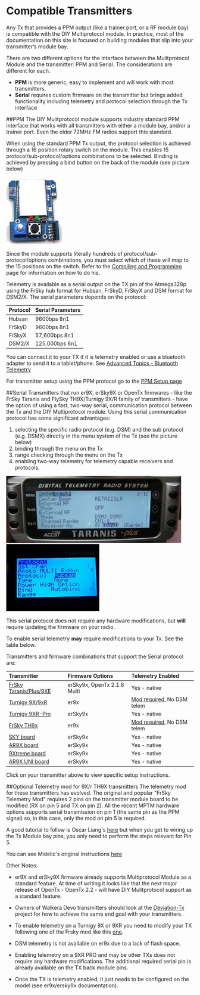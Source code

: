 # Compatible Transmitters

Any Tx that provides a PPM output (like a trainer port, or a RF module bay) is compatible with the DIY Multiprotocol module.  In practice, most of the documentation on this site is focused on building modules that slip into your transmitter’s module bay. 
 
There are two different options for the interface between the Mulitprotocol Module and the transmitter: PPM and Serial. The considerations are different for each.
- **PPM** is more generic, easy to implement and will work with most transmitters. 
- **Serial** requires custom firmware on the transmitter but brings added functionality including telemetry and protocol selection through the Tx interface

##PPM
The DIY Mulitprotocol module supports industry standard PPM interface that works with all transmitters with either a module bay, and/or a trainer port.  Even the older 72MHz FM radios support this standard.

When using the standard PPM Tx output, the protocol selection is achieved through a 16 position rotary switch on the module. This enables 15 protocol/sub-protocol/options combinations to be selected.  Binding is achieved by pressing a bind button on the back of the module (see picture below) 

<img src="images/4-in-1_Module_PPM_Controls.jpg" width="150" height="180" /> 

Since the module supports literally hundreds of protocol/sub-protocol/options combinations, you must select which of these will map to the 15 positions on the switch.  Refer to the [Compiling and Programming](Compiling.md) page for information on how to do his.

Telemetry is available as a serial output on the TX pin of the Atmega328p using the FrSky hub format for Hubsan, FrSkyD, FrSkyX and DSM format for DSM2/X.  The serial parameters depends on the protocol:

Protocol|Serial Parameters
--------|-----------------
Hubsan|9600bps 8n1
FrSkyD|9600bps 8n1
FrSkyX|57,600bps 8n1
DSM2/X|125,000bps 8n1


You can connect it to your TX if it is telemetry enabled or use a bluetooth adapter to send it to a tablet/phone. See [Advanced Topics - Bluetooth Telemetry](Advanced_Bluetooth_Telemetry.md)

For transmitter setup using the PPM protocol go to the [PPM Setup page](PPM_Setup.md)

##Serial
Transmitters that run er9X, erSky9X or OpenTx firmwares - like the FrSky Taranis and FlySky TH9X/Turnigy 9X/R family of transmitters - have the option of using a fast, two-way serial, communication protocol between the Tx and the DIY Multiprotocol module.  Using this serial communication protocol has some significant advantages:

1. selecting the specific radio protocol (e.g. DSM) and the sub protocol (e.g. DSMX) directly in the menu system of the Tx (see the picture below) 
1. binding through the menu on the Tx 
1. range checking through the menu on the Tx 
1. enabling two-way telemetry for telemetry capable receivers and protocols. 

<img src="images/OpenTx_Multi_Menu.jpg" width="470" height="180" /> <img src="images/er9X_Multi_Menu.jpg" width="250" height="180" /> 


This serial protocol does not require any hardware modifications, but **will** require updating the firmware on your radio. 

To enable serial telemetry **may** require modifications to your Tx. See the table below.

Transmitters and firmware combinations that support the Serial protocol are:



Transmitter|Firmware Options|Telemetry Enabled
:----------|:---------------|:----------------
[FrSky Taranis/Plus/9XE](Tx-Taranis.md)| erSky9x, OpenTx 2.1.8 Multi|Yes - native
[Turnigy 9X/9xR](Tx-FlyskyTH9X.md)|er9x|[Mod required](#Telemetry_Mod), No DSM telem
[Turnigy 9XR-Pro](Tx-erSky9X.md)|erSky9x|Yes - native
[FrSky TH9x](Tx-FlyskyTH9X.md)|er9x|[Mod required](#Telemetry_Mod), No DSM telem
[SKY board](Tx-erSky9X.md)|erSky9x|Yes - native
[AR9X board](Tx-erSky9X.md)|erSky9x|Yes - native
[9Xtreme board](Tx-erSky9X.md)|erSky9x|Yes - native
[AR9X UNI board](Tx-erSky9X.md)|erSky9x|Yes - native

Click on your transmitter above to view specific setup instructions.

<a name="Telemetry_Mod"></a>##Optional Telemetry mod for 9X/r TH9X transmitters
The telemetry mod for these transmitters has evolved.  The original and popular "FrSky Telemetry Mod" requires 2 pins on the transmitter module board to be modified (RX on pin 5 and TX on pin 2).  All the recent MPTM hardware options supports serial transmission on pin 1 (the same pin as the PPM signal) so, in this case, only the mod on pin 5 is required. 

A good tutorial to follow is Oscar Liang's [here](http://blog.oscarliang.net/turnigy-9x-advance-mod/) but when you get to wiring up the Tx Module bay pins, you only need to perform the steps relevant for Pin 5.

You can see Midelic's original instructions [here](http://www.rcgroups.com/forums/showpost.php?p=28359305&postcount=2)


Other Notes: 
- er9X and erSky9X firmware already supports Multiprotocol Module as a standard feature.  At time of writing it looks like that the next major release of OpenTx - OpenTx 2.2 - will have DIY Mulitprotocol support as a standard feature.  

- Owners of Walkera Devo transmitters should look at the [Deviation-Tx](http://www.deviationtx.com) project for how to achieve the same end goal with your transmitters. 

- To enable telemetry on a Turnigy 9X or 9XR you need to modify your TX following one of the Frsky mod like this [one](http://blog.oscarliang.net/turnigy-9x-advance-mod/).

- DSM telemetry is not available on er9x due to a lack of flash space.

- Enabling telemetry on a 9XR PRO and may be other TXs does not require any hardware modifications. The additional required serial pin is already available on the TX back module pins.

- Once the TX is telemetry enabled, it just needs to be configured on the model (see er9x/ersky9x documentation).

